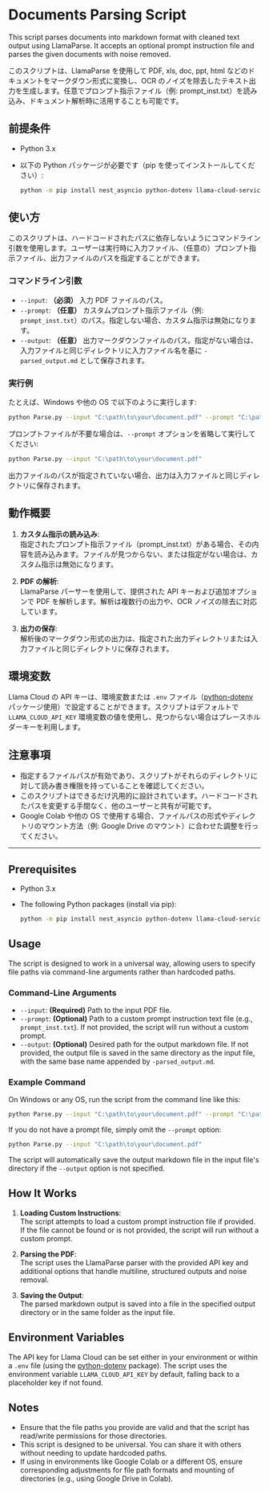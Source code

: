 # Documents Parsing Script

This script parses documents into markdown format with cleaned text output using LlamaParse. It accepts an optional prompt instruction file and parses the given documents with noise removed.


このスクリプトは、LlamaParse を使用して PDF, xls, doc, ppt, html などのドキュメントをマークダウン形式に変換し、OCR のノイズを除去したテキスト出力を生成します。任意でプロンプト指示ファイル（例: prompt_inst.txt）を読み込み、ドキュメント解析時に活用することも可能です。

## 前提条件

- Python 3.x
- 以下の Python パッケージが必要です（pip を使ってインストールしてください）:

  ```bash
  python -m pip install nest_asyncio python-dotenv llama-cloud-services llama-index-core
  ```

## 使い方

このスクリプトは、ハードコードされたパスに依存しないようにコマンドライン引数を使用します。ユーザーは実行時に入力ファイル、（任意の）プロンプト指示ファイル、出力ファイルのパスを指定することができます。

### コマンドライン引数

- `--input`: **（必須）** 入力 PDF ファイルのパス。
- `--prompt`: **（任意）** カスタムプロンプト指示ファイル（例: `prompt_inst.txt`）のパス。指定しない場合、カスタム指示は無効になります。
- `--output`: **（任意）** 出力マークダウンファイルのパス。指定がない場合は、入力ファイルと同じディレクトリに入力ファイル名を基に `-parsed_output.md` として保存されます。

### 実行例

たとえば、Windows や他の OS で以下のように実行します:

```bash
python Parse.py --input "C:\path\to\your\document.pdf" --prompt "C:\path\to\prompt_inst.txt" --output "C:\path\to\output\your_output.md"
```

プロンプトファイルが不要な場合は、`--prompt` オプションを省略して実行してください:

```bash
python Parse.py --input "C:\path\to\your\document.pdf"
```

出力ファイルのパスが指定されていない場合、出力は入力ファイルと同じディレクトリに保存されます。

## 動作概要

1. **カスタム指示の読み込み**:  
   指定されたプロンプト指示ファイル（prompt_inst.txt）がある場合、その内容を読み込みます。ファイルが見つからない、または指定がない場合は、カスタム指示は無効になります。

2. **PDF の解析**:  
   LlamaParse パーサーを使用して、提供された API キーおよび追加オプションで PDF を解析します。解析は複数行の出力や、OCR ノイズの除去に対応しています。

3. **出力の保存**:  
   解析後のマークダウン形式の出力は、指定された出力ディレクトリまたは入力ファイルと同じディレクトリに保存されます。

## 環境変数

Llama Cloud の API キーは、環境変数または `.env` ファイル（[python-dotenv](https://pypi.org/project/python-dotenv/) パッケージ使用）で設定することができます。スクリプトはデフォルトで `LLAMA_CLOUD_API_KEY` 環境変数の値を使用し、見つからない場合はプレースホルダーキーを利用します。

## 注意事項

- 指定するファイルパスが有効であり、スクリプトがそれらのディレクトリに対して読み書き権限を持っていることを確認してください。
- このスクリプトはできるだけ汎用的に設計されています。ハードコードされたパスを変更する手間なく、他のユーザーと共有が可能です。
- Google Colab や他の OS で使用する場合、ファイルパスの形式やディレクトリのマウント方法（例: Google Drive のマウント）に合わせた調整を行ってください。

-------------------------------------------------------------------------------------

## Prerequisites

- Python 3.x
- The following Python packages (install via pip):

  ```bash
  python -m pip install nest_asyncio python-dotenv llama-cloud-services llama-index-core
  ```

## Usage

The script is designed to work in a universal way, allowing users to specify file paths via command-line arguments rather than hardcoded paths.

### Command-Line Arguments

- `--input`: **(Required)** Path to the input PDF file.
- `--prompt`: **(Optional)** Path to a custom prompt instruction text file (e.g., `prompt_inst.txt`). If not provided, the script will run without a custom prompt.
- `--output`: **(Optional)** Desired path for the output markdown file. If not provided, the output file is saved in the same directory as the input file, with the same base name appended by `-parsed_output.md`.

### Example Command

On Windows or any OS, run the script from the command line like this:

```bash
python Parse.py --input "C:\path\to\your\document.pdf" --prompt "C:\path\to\prompt_inst.txt" --output "C:\path\to\output\your_output.md"
```

If you do not have a prompt file, simply omit the `--prompt` option:

```bash
python Parse.py --input "C:\path\to\your\document.pdf"
```

The script will automatically save the output markdown file in the input file's directory if the `--output` option is not specified.

## How It Works

1. **Loading Custom Instructions**:  
   The script attempts to load a custom prompt instruction file if provided. If the file cannot be found or is not provided, the script will run without a custom prompt.

2. **Parsing the PDF**:  
   The script uses the LlamaParse parser with the provided API key and additional options that handle multiline, structured outputs and noise removal.

3. **Saving the Output**:  
   The parsed markdown output is saved into a file in the specified output directory or in the same folder as the input file.

## Environment Variables

The API key for Llama Cloud can be set either in your environment or within a `.env` file (using the [python-dotenv](https://pypi.org/project/python-dotenv/) package). The script uses the environment variable `LLAMA_CLOUD_API_KEY` by default, falling back to a placeholder key if not found.

## Notes

- Ensure that the file paths you provide are valid and that the script has read/write permissions for those directories.
- This script is designed to be universal. You can share it with others without needing to update hardcoded paths.
- If using in environments like Google Colab or a different OS, ensure corresponding adjustments for file path formats and mounting of directories (e.g., using Google Drive in Colab).
